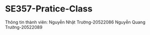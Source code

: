 # SE357-Pratice-Class
Thông tin thành viên:
Nguyễn Nhật Trường-20522086
Nguyễn Quang Trưởng-20522089
